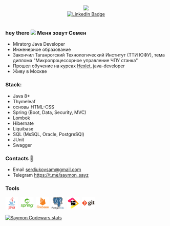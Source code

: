 <div id="header" align="center">
  <img src="https://media.giphy.com/media/RbDKaczqWovIugyJmW/giphy.gif" width="200"/>
</div>
<div id="badges" align="center">
  <a href="https://www.linkedin.com/in/saymon-says">
    <img src="https://img.shields.io/badge/LinkedIn-blue?style=for-the-badge&logo=linkedin&logoColor=white" alt="LinkedIn Badge"/>
  </a>
</div>
<div align="center">
<img src="https://komarev.com/ghpvc/?username=saymon-says&style=flat-square&color=blue" alt=""/>
</div>
<h3>
  hey there 
  <img src="https://media.giphy.com/media/hvRJCLFzcasrR4ia7z/giphy.gif" width="30px"/>
Меня зовут Семен
</h3>

- Miratorg Java Developer
- Инженерное образование
- Закончил Таганрогский Технологический Институт (ТТИ ЮФУ), тема диплома "Микропроцессорное управление ЧПУ станка"
- Прошел обучение на курсах [Hexlet](https://github.com/Hexlet), java-developer
- Живу в Москве

### Stack:

- Java 8+
- Thymeleaf
- основы HTML-CSS
- Spring (Boot, Data, Security, MVC)
- Lombok
- Hibernate
- Liquibase
- SQL (MsSQL, Oracle, PostgreSQl)
- JUnit
- Swagger

### Contacts 🤝

- Email <serdiukovsam@gmail.com>
- Telegram <https://t.me/saymon_sayz>

### Tools

<div>
  <img src="https://github.com/devicons/devicon/blob/master/icons/java/java-original-wordmark.svg" title="Java" alt="Java" width="40" height="40"/>&nbsp;
  <img src="https://github.com/devicons/devicon/blob/master/icons/spring/spring-original-wordmark.svg" title="Spring" alt="Spring" width="40" height="40"/>&nbsp;
  <img src="https://github.com/devicons/devicon/blob/master/icons/firebase/firebase-plain-wordmark.svg" title="Firebase" alt="Firebase" width="40" height="40"/>&nbsp;
  <img src="https://github.com/devicons/devicon/blob/master/icons/postgresql/postgresql-original-wordmark.svg" title="Postgre" alt="Postgre" width="40" height="40"/>&nbsp;
  <img src="https://github.com/devicons/devicon/blob/master/icons/jetbrains/jetbrains-original.svg" title="JetBrain" alt="JetBrain" width="40" height="40"/>&nbsp;
  <img src="https://github.com/devicons/devicon/blob/master/icons/git/git-original-wordmark.svg" title="Git" alt="Git" width="40" height="40"/>
</div>

[![Saymon Codewars stats](https://www.codewars.com/users/saymon-says/badges/small)](https://www.codewars.com/users/saymon-says/badges/small)
